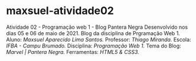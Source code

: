 # maxsuel-atividade02
 Atividade 02 - Programação web 1 - Blog Pantera Negra
 Desenvolvido nos dias 05 e 06 de maio de 2021. Blog da disciplina de Prgramação Web 1.
 Aluno: *Maxsuel Aparecido Lima Santos.*
 Professor: *Thiago Miranda.*
 Escola: *IFBA - Campu Brumado.*
 Disciplina: *Programação Web 1.*
 Tema do Blog: *Marvel | Pantera Negra.*
 Ferramentas: *HTML5 & CSS3.*

